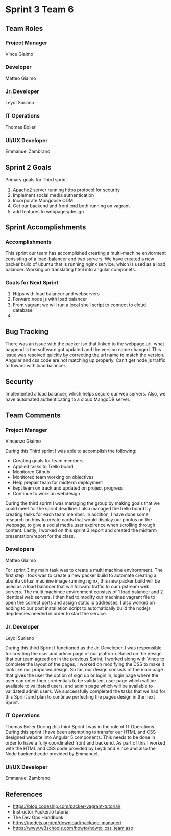 # Sprint 3 Team 6

## Team Roles

### Project Manager
Vince Giaimo

### Developer
Matteo Giaimo

### Jr. Developer
Leydi Suriano

### IT Operations
Thomas Boller

### UI/UX Developer
Emmanuel Zambrano

## Sprint 2 Goals

Primary goals for Third sprint

1. Apache2 server running https protocol for security
2. Implement social media authentication
3. Incorporate Mongoose ODM 
4. Get our backend and front end both running on vagrant 
5. add features to webpages/design

## Sprint Accomplishments


### Accomplishments
This sprint our team has accomplished creating a multi-machine enviorment consisting of a load-balancer and two servers. We have created a new packer build of ubuntu that is running nginx service, which is used as a load balancer. Working on translating html into angular componets. 



### Goals for Next Sprint
1. Https with load balancer and webservers
2. Forward node js with load balancer
3. From vagrant we will run a local shell script to connect to cloud database
4.


## Bug Tracking
There was an issue with the packer iso that linked to the webpage url, what happend is the software got updated and the version name changed. This issue was resolved quickly by correcting the url name to match the version. Angular and css code are not matching up properly. Can't get node js traffic to foward with load balancer. 


## Security
Implemented a load balancer, which helps secure our web servers. Also, we have automated authenticating to a cloud MangoDB server. 

## Team Comments

### Project Manager
Vincenzo Giaimo

During this Third sprint I was able to accomplish the following:
- Creating goals for team members
- Applied tasks to Trello board
- Monitored Github
- Monitored team working on objectives
- Help prepair team for midterm deployment
- kept team on track and updated on project progress
- Continue to work on webdesign 

During the third sprint I was managing the group by making goals that we could meet for the sprint deadline. I also managed the trello board by creating tasks for each team member. In addition, I have done some research on how to create cards that would display our photos on the webpage, to give a social media user expirence when scrolling through content. Lastly, I worked on this sprint 3 report and created the midterm presentation/report for the class.

### Developers
Matteo Giaimo

For sprint 3 my main task was to create a multi machine envirornment. The first step I took was to create a new packer build to automate creating a ubuntu virtual machine image running nginx, this new packer build will be used as a load balancer that will forward traffic to our upstream web servers. The multi machince environment consists of 1 load balancer and 2 identical web servers. I then had to modify our machines vagrant file to open the correct ports and assign static ip addresses. I also worked on adding to our post installation script to automatically build the nodejs depdencies needed in order to start the service.

### Jr. Developer
Leydi Suriano

During this third Sprint I functioned as the Jr. Developer. I was responsible for creating the user and admin page of our platform. Based on the design that our team agreed on in the previous Sprint, I worked along with Vince to complete the layout of the pages, I worked on modifying the CSS to make it look like our proposed design. So far, our design consists of the main page that gives the user the option of sign up or login in, login page where the user can enter their credentials to be validated, user page which will be available to validated users, and admin page which will be available to validated admin users. We successfully completed the tasks that we had for this Sprint and plan to continue perfecting the pages design in the next Sprint. 

### IT Operations
Thomas Boller
During this third Sprint I was in the role of IT Operations. During this sprint I have been attempting to transfer our HTML and CSS designed website into Angular 5 components.  This needs to be done in order to have a fully coordinated front and backend. As part of this I worked with the HTML and CSS code provided by Leydi and Vince and also the Node backend code provided by Emmanuel. 

### UI/UX Developer
Emmanuel Zambrano

## References

- https://blog.codeship.com/packer-vagrant-tutorial/
- Instructor Packer.io tutorial
- The Dev Ops Handbook
- https://nodejs.org/en/download/package-manager/
- https://www.w3schools.com/howto/howto_css_team.asp